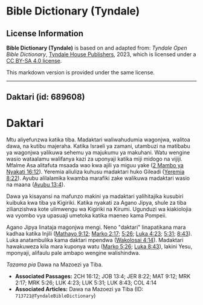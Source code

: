# Bible Dictionary (Tyndale)

## License Information

**Bible Dictionary (Tyndale)** is based on and adapted from: _Tyndale Open Bible Dictionary_, [Tyndale House Publishers](https://tyndaleopenresources.com/), 2023, which is licensed under a [CC BY-SA 4.0 license](https://creativecommons.org/licenses/by-sa/4.0/legalcode.en).

This markdown version is provided under the same license.



--------------------------------

## Daktari (id: 689608)

Daktari
=======

Mtu aliyefunzwa katika tiba. Madaktari waliwahudumia wagonjwa, walitoa dawa, na kutibu majeraha. Katika Israeli ya zamani, utambuzi na matibabu ya wagonjwa yalikuwa sehemu ya majukumu ya makuhani. Watu wengine wasio wataalamu walifanya kazi za uponyaji katika miji midogo na vijiji. Mfalme Asa alitafuta msaada wao kwa ajili ya miguu yake ([2 Mambo ya Nyakati 16:12](https://ref.ly/2Chr16:12)). Yeremia aliuliza kuhusu madaktari huko Gileadi ([Yeremia 8:22](https://ref.ly/Jer8:22)). Ayubu alilalamika kwamba marafiki zake walikuwa madaktari wasio na maana ([Ayubu 13:4](https://ref.ly/Job13:4)).

Dawa ya kisayansi na mafunzo makini ya madaktari yalihitajika kusubiri kuibuka kwa tiba ya Kigiriki. Katika nyakati za Agano Jipya, shule za tiba zilianzishwa kote ulimwengu wa Kigiriki na Kirumi. Ugunduzi wa kiakiolojia wa vyombo vya upasuaji umetoka katika maeneo kama Pompeii.

Agano Jipya linataja magonjwa mengi. Neno "daktari" linapatikana mara kadhaa katika Injili ([Mathayo 9:12](https://ref.ly/Matt9:12); [Marko 2:17](https://ref.ly/Mark2:17); [5:26](https://ref.ly/Mark5:26); [Luka 4:23](https://ref.ly/Luke4:23); [5:31](https://ref.ly/Luke5:31); [8:43](https://ref.ly/Luke8:43)). Luka anatambulika kama daktari mpendwa ([Wakolosai 4:14](https://ref.ly/Col4:14)). Madaktari hawakuweza kila mara kuponya watu ([Marko 5:26](https://ref.ly/Mark5:26); [Luka 8:43](https://ref.ly/Luke8:43)), lakini Yesu, mponyaji, alifaulu pale ambapo wengine walishindwa.

*Tazama pia* Dawa na Mazoezi ya Tiba.

* **Associated Passages:** 2CH 16:12; JOB 13:4; JER 8:22; MAT 9:12; MRK 2:17; MRK 5:26; LUK 4:23; LUK 5:31; LUK 8:43; COL 4:14
* **Associated Articles:** Dawa na Mazoezi ya Tiba (ID: `713721@TyndaleBibleDictionary`)

